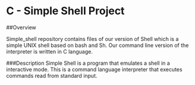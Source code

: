 # C - Simple Shell Project

##Overview

Simple_shell repository contains files of our version of Shell which is a simple UNIX shell based on bash and Sh. Our command line version of the interpreter is written in C language.

###Description
 Simple Shell is a program that emulates a shell in a interactive mode. This is a command language interpreter that executes commands read from standard input.

